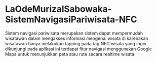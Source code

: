 # LaOdeMurizalSabowaka-SistemNavigasiPariwisata-NFC
Sistem navigasi pariwisata merupakan sistem dapat mempermudah wisatawan dalam mengakses informasi mengenai wisata di karenakan wisatawan hanya melakukan tapping pada tag NFC wisata yang ingin dikunjungi pada aplikasi ini terdapat fitur navigasi menggunakan Google Maps untuk menunjukkan peta atau rute secara realtime wisata
